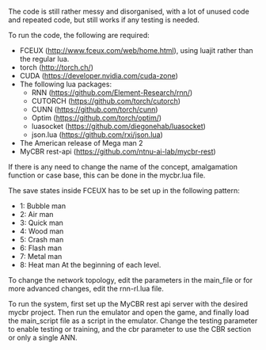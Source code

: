 The code is still rather messy and disorganised, with a lot of unused code and repeated code, but still works if any testing is needed. 

To run the code, the following are required:

- FCEUX (http://www.fceux.com/web/home.html), using luajit rather than the regular lua.
- torch (http://torch.ch/)
- CUDA (https://developer.nvidia.com/cuda-zone)
- The following lua packages:
    - RNN (https://github.com/Element-Research/rnn/)
    - CUTORCH (https://github.com/torch/cutorch)
    - CUNN (https://github.com/torch/cunn)
    - Optim (https://github.com/torch/optim/)
    - luasocket (https://github.com/diegonehab/luasocket)
    - json.lua (https://github.com/rxi/json.lua)
- The American release of Mega man 2
- MyCBR rest-api (https://github.com/ntnu-ai-lab/mycbr-rest)

If there is any need to change the name of the concept, amalgamation function or case base, this can be done in the mycbr.lua file. 

The save states inside FCEUX has to be set up in the following pattern:
- 1: Bubble man
- 2: Air man
- 3: Quick man
- 4: Wood man
- 5: Crash man
- 6: Flash man
- 7: Metal man
- 8: Heat man
At the beginning of each level.

To change the network topology, edit the parameters in the main\_file or for more advanced changes, edit the rnn-rl.lua file.

To run the system, first set up the MyCBR rest api server with the desired mycbr project. Then run the emulator and open the game, and finally load the main\_script file as a script in the emulator. Change the testing parameter to enable testing or training, and the cbr parameter to use the CBR section or only a single ANN. 
